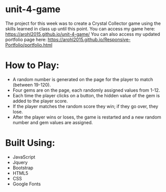 # unit-4-game

The project for this week was to create a Crystal Collector game using the skills learned in class up until this point. You can access my game here: https://arohl2015.github.io/unit-4-game/ You can also access my updated portfolio page here: https://arohl2015.github.io/Responsive-Portfolio/portfolio.html

# How to Play:

* A random number is generated on the page for the player to match (between 19-120).
* Four gems are on the page, each randomly assigned values from 1-12.
* Each time the player clicks on a button, the hidden value of the gem is added to the player score.
* If the player matches the random score they win; if they go over, they lose.
* After the player wins or loses, the game is restarted and a new random number and gem values are assigned.

# Built Using:
* JavaScript
* Jquery
* Bootstrap
* HTML5
* CSS
* Google Fonts